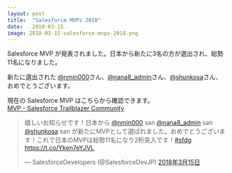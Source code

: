 ```yaml
---
layout: post
title:  "Salesforce MVPs 2018"
date:   2018-03-15
image: 2018-03-15-salesforce-mvps-2018.png
---
```


<p class="intro"><span class="dropcap">S</span>alesforce MVP が発表されました。日本から新たに3名の方が選出され、総勢11名になりました。</p>

新たに選出された [@nmin000](https://twitter.com/nmin000)さん、[@nana8_admin](https://twitter.com/nana8_admin)さん、[@shunkosa](https://twitter.com/shunkosa)さん、おめでとうございます。

現在の Salesforce MVP はこちらから確認できます。<br/>
[MVP - Salesforce Trailblazer Community](https://success.salesforce.com/mvp)

<blockquote class="twitter-tweet" data-lang="ja"><p lang="ja" dir="ltr">嬉しいお知らせです！日本から <a href="https://twitter.com/nmin000?ref_src=twsrc%5Etfw">@nmin000</a> san <a href="https://twitter.com/nana8_admin?ref_src=twsrc%5Etfw">@nana8_admin</a> san <a href="https://twitter.com/shunkosa?ref_src=twsrc%5Etfw">@shunkosa</a> san が新たにMVPとして選ばれました。おめでとうございます！これで日本のMVPは総勢11名になり2桁突入です！<a href="https://twitter.com/hashtag/sfdg?src=hash&amp;ref_src=twsrc%5Etfw">#sfdg</a> <a href="https://t.co/Yken7eYJVL">https://t.co/Yken7eYJVL</a></p>&mdash; SalesforceDevelopers (@SalesforceDevJP) <a href="https://twitter.com/SalesforceDevJP/status/974415977201811456?ref_src=twsrc%5Etfw">2018年3月15日</a></blockquote>

<script async src="https://platform.twitter.com/widgets.js" charset="utf-8"></script>
